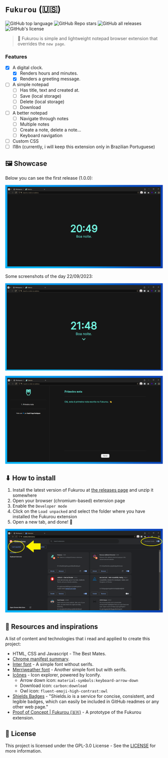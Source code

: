 # `Fukurou` (:us:)

![GitHub top language](https://img.shields.io/github/languages/top/kauefraga/fukurou)
![GitHub Repo stars](https://img.shields.io/github/stars/kauefraga/fukurou?color=green)
![GitHub all releases](https://img.shields.io/github/downloads/kauefraga/fukurou/total)
![GitHub's license](https://img.shields.io/github/license/kauefraga/fukurou)

> 🦉 Fukurou is simple and lightweight notepad browser extension that overrides the `new page`.

### Features

- [x] A digital clock.
  - [x] Renders hours and minutes.
  - [x] Renders a greeting message.
- [ ] A simple notepad
  - [ ] Has title, text and created at.
  - [ ] Save (local storage)
  - [ ] Delete (local storage)
  - [ ] Download
- [ ] A better notepad
  - [ ] Navigate through notes
  - [ ] Multiple notes
  - [ ] Create a note, delete a note...
  - [ ] Keyboard navigation
- [ ] Custom CSS
- [ ] I18n (currently, i will keep this extension only in Brazilian Portuguese)

## 🖼 Showcase

Below you can see the first release (1.0.0):

![First release of Fukurou](images/first-release.png)

Some screenshots of the day 22/09/2023:

![A screenshot of the clock part on the day 22/09/2023](images/clock-22-09-2023.png)

![A screenshot of the notepad part on the day 22/09/2023](images/notepad-22-09-2023.png)

## ⬇ How to install

1. Install the latest version of Fukurou at [the releases page](https://github.com/kauefraga/fukurou/releases) and unzip it somewhere
2. Open your browser (chromium-based) extension page
3. Enable the `Developer mode`
4. Click on the `Load unpacked` and select the folder where you have installed the Fukurou extension
5. Open a new tab, and done! 🎉

![The installation tutorial (steps: 3 and 4)](images/tutorial-1.png)

## 🧻 Resources and inspirations

A list of content and technologies that i read and applied to create this project:

- HTML, CSS and Javascript - The Best Mates.
- [Chrome manifest summary](https://developer.chrome.com/docs/extensions/mv3/manifest).
- [Inter font](https://fonts.google.com/specimen/Inter) - A simple font without serifs.
- [Merriweather font](https://fonts.google.com/specimen/Merriweather) - Another simple font but with serifs.
- [Icônes](https://icones.js.org) - Icon explorer, powered by Iconify.
  - Arrow down icon: `material-symbols:keyboard-arrow-down`
  - Download icon: `carbon:download`
  - Owl icon: `fluent-emoji-high-contrast:owl`
- [Shields Badges](https://shields.io/badges) - "Shields.io is a service for concise, consistent, and legible badges, which can easily be included in GitHub readmes or any other web page."
- [Proof of Concept | Fukurou (:brazil:)](https://github.com/kauefraga/poc-fukurou) - A prototype of the Fukurou extension.

## 📝 License

This project is licensed under the GPL-3.0 License - See the [LICENSE](https://github.com/kauefraga/fukurou/blob/main/LICENSE) for more information.
